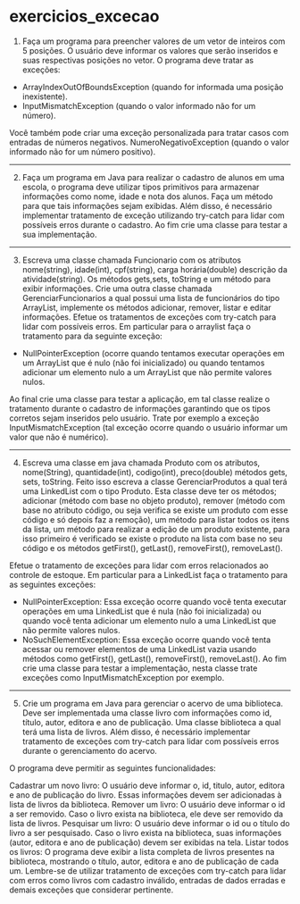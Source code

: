 # exercicios_excecao
1) Faça um programa para preencher valores de um vetor de inteiros com 5 posições. O usuário deve informar os valores que serão inseridos e suas respectivas posições no vetor. O programa deve tratar as exceções:
  - ArrayIndexOutOfBoundsException (quando for informada uma posição inexistente). 
  - InputMismatchException (quando o valor informado não for um número).

Você também pode criar uma exceção personalizada para tratar casos com entradas de números negativos. NumeroNegativoException (quando o valor informado não for um número positivo).

---

2) Faça um programa em Java para realizar o cadastro de alunos em uma escola, o programa deve utilizar tipos primitivos para armazenar informações como nome, idade e nota dos alunos. Faça um método para que tais informações sejam exibidas. Além disso, é necessário implementar tratamento de exceção utilizando try-catch para lidar com possíveis erros durante o cadastro.
 Ao fim crie uma classe para testar a sua implementação.

---

3) Escreva uma classe chamada Funcionario com os atributos nome(string), idade(int), cpf(string), carga horária(double) descrição da atividade(string). Os métodos gets,sets, toString e um método para exibir informações. Crie uma outra classe chamada GerenciarFuncionarios a qual possui uma lista de funcionários do tipo ArrayList, implemente os métodos adicionar, remover, listar e editar informações. Efetue os tratamentos de exceções com try-catch para lidar com possíveis erros.
 Em particular para o arraylist faça o tratamento para da seguinte exceção:
- NullPointerException (ocorre quando tentamos executar operações em um ArrayList que é nulo (não foi inicializado) ou quando tentamos adicionar um elemento nulo a um ArrayList que não permite valores nulos.

 Ao final crie uma classe para testar a aplicação, em tal classe realize o tratamento durante o cadastro de informações garantindo que os tipos corretos sejam inseridos pelo usuário. Trate por exemplo a exceção
InputMismatchException (tal exceção ocorre  quando o usuário informar um valor que não é numérico).

---

4)  Escreva uma classe em java chamada Produto com os atributos, nome(String), quantidade(int), codigo(int), preco(double)  métodos gets, sets, toString. Feito isso escreva a classe GerenciarProdutos a qual terá uma LinkedList com o tipo Produto. Esta classe deve ter os métodos; adicionar (método com base no objeto produto), remover (método com base no atributo código, ou seja verifica se existe um produto com esse código e só depois faz a remoção), um método para listar todos os itens da lista,  um método para realizar a edição de um produto existente, para isso primeiro é verificado se existe o produto na lista com base no seu código e os métodos  getFirst(), getLast(), removeFirst(), removeLast(). 

Efetue o tratamento de exceções para lidar com erros relacionados ao controle de estoque. Em particular para a LinkedList faça o tratamento para as seguintes exceções:
  - NullPointerException: Essa exceção ocorre quando você tenta executar operações em uma LinkedList que é nula (não foi inicializada) ou quando você tenta adicionar um elemento nulo a uma LinkedList que não permite valores nulos. 
-  NoSuchElementException: Essa exceção ocorre quando você tenta acessar ou remover elementos de uma LinkedList vazia usando métodos como getFirst(), getLast(), removeFirst(), removeLast().
  Ao fim crie uma classe para testar a implementação, nesta classe trate exceções como InputMismatchException por exemplo.
 
---

5) Crie um programa em Java para gerenciar o acervo de uma biblioteca. Deve ser implementada uma classe livro com informações como id, título, autor, editora e ano de publicação. Uma classe biblioteca a qual terá uma lista de livros. Além disso, é necessário implementar tratamento de exceções com try-catch para lidar com possíveis erros durante o gerenciamento do acervo.

O programa deve permitir as seguintes funcionalidades:

Cadastrar um novo livro: O usuário deve informar o, id, titulo, autor, editora e ano de publicação do livro. Essas informações devem ser adicionadas à lista de livros da biblioteca.
Remover um livro: O usuário deve informar o id a ser removido. Caso o livro exista na biblioteca, ele deve ser removido da lista de livros.
Pesquisar um livro: O usuário deve informar o id ou o título do livro a ser pesquisado. Caso o livro exista na biblioteca, suas informações (autor, editora e ano de publicação) devem ser exibidas na tela.
Listar todos os livros: O programa deve exibir a lista completa de livros presentes na biblioteca, mostrando o título, autor, editora e ano de publicação de cada um.
Lembre-se de utilizar tratamento de exceções com try-catch para lidar com erros como livros com cadastro inválido, entradas de dados erradas e demais exceções que considerar pertinente.
